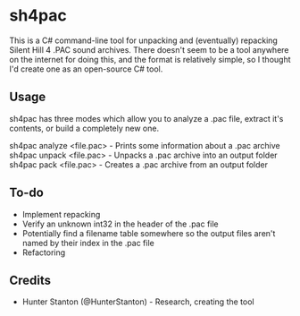 # sh4pac
This is a C# command-line tool for unpacking and (eventually) repacking Silent Hill 4 .PAC sound archives. There doesn't seem to be a tool anywhere on the internet for doing this, and the format is relatively simple, so I thought I'd create one as an open-source C# tool.

## Usage
sh4pac has three modes which allow you to analyze a .pac file, extract it's contents, or build a completely new one.

sh4pac analyze <file.pac> - Prints some information about a .pac archive
sh4pac unpack <file.pac> <output directory> - Unpacks a .pac archive into an output folder
sh4pac pack <output directory> <file.pac> - Creates a .pac archive from an output folder

## To-do
* Implement repacking
* Verify an unknown int32 in the header of the .pac file
* Potentially find a filename table somewhere so the output files aren't named by their index in the .pac file
* Refactoring

## Credits
* Hunter Stanton (@HunterStanton) - Research, creating the tool
